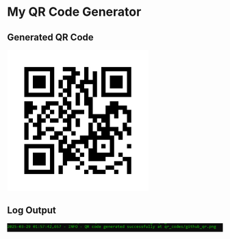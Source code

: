 # My QR Code Generator

## Generated QR Code
![QR Code](qr_codes/github_qr.png)


## Log Output
![Log Output](qr_codes/logs.png)